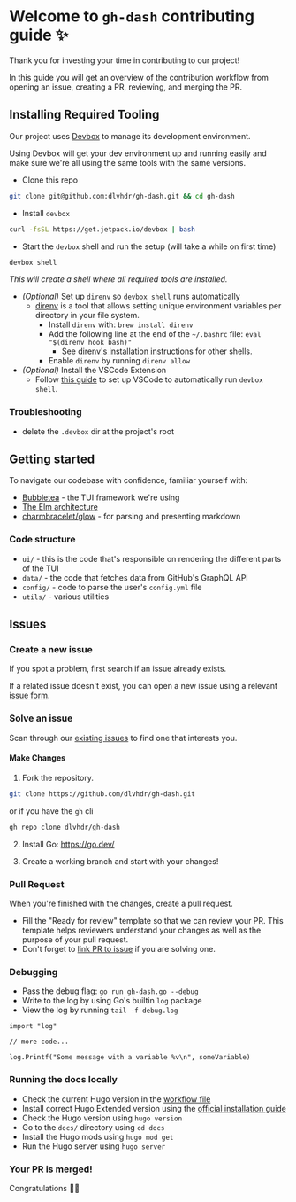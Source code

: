 # Welcome to `gh-dash` contributing guide ✨

Thank you for investing your time in contributing to our project!

In this guide you will get an overview of the contribution workflow from opening an issue, creating a PR, reviewing, and merging the PR.

## Installing Required Tooling

Our project uses [Devbox](https://github.com/jetpack-io/devbox) to manage its development environment.

Using Devbox will get your dev environment up and running easily and make sure we're all using the same tools with the same versions.

- Clone this repo

```sh
git clone git@github.com:dlvhdr/gh-dash.git && cd gh-dash
```

- Install `devbox`

```sh
curl -fsSL https://get.jetpack.io/devbox | bash
```

- Start the `devbox` shell and run the setup (will take a while on first time)

```sh
devbox shell
```

_This will create a shell where all required tools are installed._

- _(Optional)_ Set up `direnv` so `devbox shell` runs automatically
  - [direnv](https://www.jetify.com/devbox/docs/ide_configuration/direnv/) is a tool that allows setting unique environment variables per directory in your file system.
    - Install `direnv` with: `brew install direnv`
    - Add the following line at the end of the `~/.bashrc` file: `eval "$(direnv hook bash)"`
        - See [direnv's installation instructions](https://direnv.net/docs/hook.html) for other shells.
    - Enable `direnv` by running `direnv allow`
- _(Optional)_ Install the VSCode Extension
  - Follow [this guide](https://www.jetify.com/devbox/docs/ide_configuration/vscode/) to set up VSCode to automatically run `devbox shell`.

### Troubleshooting

- delete the `.devbox` dir at the project's root

## Getting started

To navigate our codebase with confidence, familiar yourself with:

- [Bubbletea](https://github.com/charmbracelet/bubbletea) - the TUI framework we're using
- [The Elm architecture](https://guide.elm-lang.org/architecture/)
- [charmbracelet/glow](https://github.com/charmbracelet/glow) - for parsing and presenting markdown

### Code structure

- `ui/` - this is the code that's responsible on rendering the different parts of the TUI
- `data/` - the code that fetches data from GitHub's GraphQL API
- `config/` - code to parse the user's `config.yml` file
- `utils/` - various utilities

## Issues

### Create a new issue

If you spot a problem, first search if an issue already exists.

If a related issue doesn't exist, you can open a new issue using a relevant [issue form](https://github.com/dlvhdr/gh-dash/issues/new/choose).

### Solve an issue

Scan through our [existing issues](https://github.com/dlvhdr/gh-dash/issues) to find one that interests you.

#### Make Changes

1. Fork the repository.

```sh
git clone https://github.com/dlvhdr/gh-dash.git
```

or if you have the `gh` cli

```sh
gh repo clone dlvhdr/gh-dash
```

2. Install Go: https://go.dev/

3. Create a working branch and start with your changes!

### Pull Request

When you're finished with the changes, create a pull request.

- Fill the "Ready for review" template so that we can review your PR. This template helps reviewers understand your changes as well as the purpose of your pull request.
- Don't forget to [link PR to issue](https://docs.github.com/en/issues/tracking-your-work-with-issues/linking-a-pull-request-to-an-issue) if you are solving one.

### Debugging

- Pass the debug flag: `go run gh-dash.go --debug`
- Write to the log by using Go's builtin `log` package
- View the log by running `tail -f debug.log`

```golang
import "log"

// more code...

log.Printf("Some message with a variable %v\n", someVariable)
```

### Running the docs locally

- Check the current Hugo version in the [workflow file](./.github/workflows/hugo.yaml)
- Install correct Hugo Extended version using the [official installation guide](https://gohugo.io/getting-started/installing/)
- Check the Hugo version using `hugo version`
- Go to the `docs/` directory using `cd docs`
- Install the Hugo mods using `hugo mod get`
- Run the Hugo server using `hugo server`

### Your PR is merged!

Congratulations :tada::tada:
